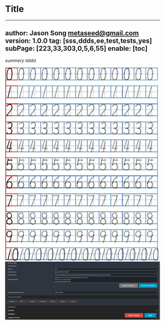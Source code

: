 # Title
---
author: Jason Song <metaseed@gmail.com>
version: 1.0.0
tag: [sss,ddds,ee,test,tests,yes]
subPage: [223,33,303,0,5,6,55]
enable: [toc]
---
*summery* dddd 

![](https://raw.githubusercontent.com/metasong/iam-data/master/documents/280/image/20211110T155628053Z-foidpjhhz.jpeg)
![](https://raw.githubusercontent.com/metasong/iam-data/master/documents/280/image/20211110T160016939Z-%7BEDB98D43-F918-4952-8AA4-8E3517B5F088%7D.png.jpg)



